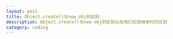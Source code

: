 ```yaml
---
layout: post
title: Object.create()与new obj的区别
description: Object.create()与new obj的区别以及他们实现继承时的区别
category: coding
---
```


